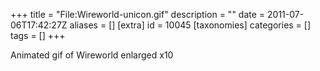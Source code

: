 +++
title = "File:Wireworld-unicon.gif"
description = ""
date = 2011-07-06T17:42:27Z
aliases = []
[extra]
id = 10045
[taxonomies]
categories = []
tags = []
+++

Animated gif of Wireworld enlarged x10
